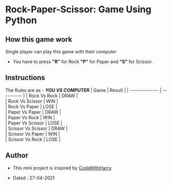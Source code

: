 
# Rock-Paper-Scissor: Game Using Python

## How this game work

Single player can play this game with their computer
* You have to press __"R"__ for Rock __"P"__ for Paper and __"S"__ for Scissor.
## Instructions
The Rules are as - __*YOU VS COMPUTER*__
|      Game          | Result      |
| --------------     | ----------  |
|   Rock Vs Rock     |   DRAW      |    
|  Rock Vs Scissor   |   WIN       |  
|  Rock Vs Paper     |   LOSE      |     
| Paper Vs Paper     |   DRAW      |      
|  Paper Vs Rock     |   WIN       |        
| Paper Vs Scissor   |   LOSE      |        
| Scissor Vs Scissor |   DRAW      |          
| Scissor Vs Paper   |   WIN       |         
| Scissor Vs Rock    |   LOSE      |

## Author

- This mini project is inspired by [CodeWithHarry](https://youtu.be/gfDE2a7MKjA)

- Dated : 27-04-2021